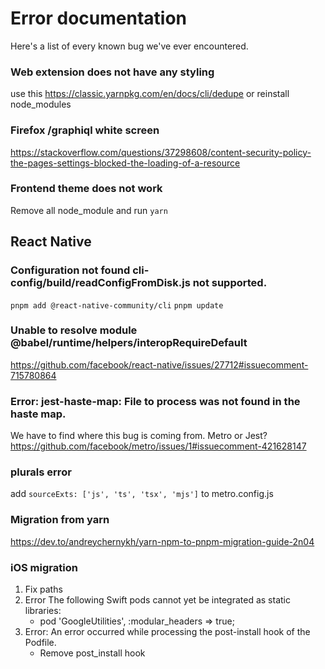 # Error documentation

Here's a list of every known bug we've ever encountered.

### Web extension does not have any styling

use this https://classic.yarnpkg.com/en/docs/cli/dedupe or reinstall node_modules

### Firefox /graphiql white screen

https://stackoverflow.com/questions/37298608/content-security-policy-the-pages-settings-blocked-the-loading-of-a-resource

### Frontend theme does not work

Remove all node_module and run `yarn`

## React Native

### Configuration not found cli-config/build/readConfigFromDisk.js not supported.

`pnpm add @react-native-community/cli`
`pnpm update`

### Unable to resolve module @babel/runtime/helpers/interopRequireDefault

https://github.com/facebook/react-native/issues/27712#issuecomment-715780864

### Error: jest-haste-map: File to process was not found in the haste map.

We have to find where this bug is coming from. Metro or Jest?
https://github.com/facebook/metro/issues/1#issuecomment-421628147

### plurals error

add `sourceExts: ['js', 'ts', 'tsx', 'mjs']` to metro.config.js

### Migration from yarn

https://dev.to/andreychernykh/yarn-npm-to-pnpm-migration-guide-2n04

### iOS migration

1. Fix paths
2. Error The following Swift pods cannot yet be integrated as static libraries:
   - pod 'GoogleUtilities', :modular_headers => true;
3. Error: An error occurred while processing the post-install hook of the Podfile.
   - Remove post_install hook
